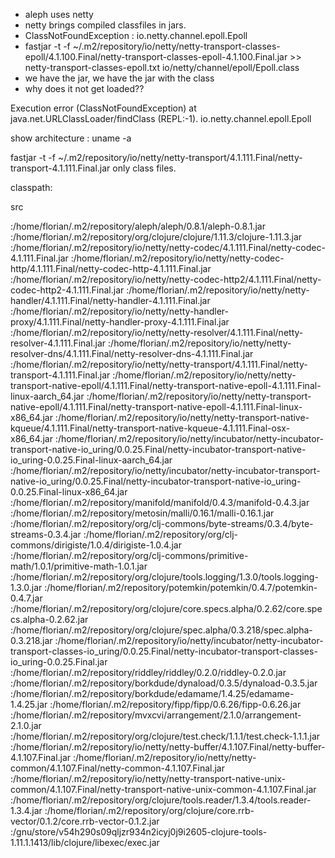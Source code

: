 - aleph uses netty
- netty brings compiled classfiles in jars.
- ClassNotFoundException 
: io.netty.channel.epoll.Epoll
- fastjar -t -f ~/.m2/repository/io/netty/netty-transport-classes-epoll/4.1.100.Final/netty-transport-classes-epoll-4.1.100.Final.jar >>    netty-transport-classes-epoll.txt
  io/netty/channel/epoll/Epoll.class
- we have the jar, we have the jar with the class
- why does it not get loaded??

Execution error (ClassNotFoundException) at java.net.URLClassLoader/findClass (REPL:-1).
io.netty.channel.epoll.Epoll

show architecture 
:
uname -a

fastjar -t -f ~/.m2/repository/io/netty/netty-transport/4.1.111.Final/netty-transport-4.1.111.Final.jar
only class files.

classpath: 

 src

:/home/florian/.m2/repository/aleph/aleph/0.8.1/aleph-0.8.1.jar 
:/home/florian/.m2/repository/org/clojure/clojure/1.11.3/clojure-1.11.3.jar 
:/home/florian/.m2/repository/io/netty/netty-codec/4.1.111.Final/netty-codec-4.1.111.Final.jar 
:/home/florian/.m2/repository/io/netty/netty-codec-http/4.1.111.Final/netty-codec-http-4.1.111.Final.jar 
:/home/florian/.m2/repository/io/netty/netty-codec-http2/4.1.111.Final/netty-codec-http2-4.1.111.Final.jar 
:/home/florian/.m2/repository/io/netty/netty-handler/4.1.111.Final/netty-handler-4.1.111.Final.jar 
:/home/florian/.m2/repository/io/netty/netty-handler-proxy/4.1.111.Final/netty-handler-proxy-4.1.111.Final.jar 
:/home/florian/.m2/repository/io/netty/netty-resolver/4.1.111.Final/netty-resolver-4.1.111.Final.jar 
:/home/florian/.m2/repository/io/netty/netty-resolver-dns/4.1.111.Final/netty-resolver-dns-4.1.111.Final.jar 
:/home/florian/.m2/repository/io/netty/netty-transport/4.1.111.Final/netty-transport-4.1.111.Final.jar 
:/home/florian/.m2/repository/io/netty/netty-transport-native-epoll/4.1.111.Final/netty-transport-native-epoll-4.1.111.Final-linux-aarch_64.jar 
:/home/florian/.m2/repository/io/netty/netty-transport-native-epoll/4.1.111.Final/netty-transport-native-epoll-4.1.111.Final-linux-x86_64.jar 
:/home/florian/.m2/repository/io/netty/netty-transport-native-kqueue/4.1.111.Final/netty-transport-native-kqueue-4.1.111.Final-osx-x86_64.jar 
:/home/florian/.m2/repository/io/netty/incubator/netty-incubator-transport-native-io_uring/0.0.25.Final/netty-incubator-transport-native-io_uring-0.0.25.Final-linux-aarch_64.jar 
:/home/florian/.m2/repository/io/netty/incubator/netty-incubator-transport-native-io_uring/0.0.25.Final/netty-incubator-transport-native-io_uring-0.0.25.Final-linux-x86_64.jar 
:/home/florian/.m2/repository/manifold/manifold/0.4.3/manifold-0.4.3.jar 
:/home/florian/.m2/repository/metosin/malli/0.16.1/malli-0.16.1.jar 
:/home/florian/.m2/repository/org/clj-commons/byte-streams/0.3.4/byte-streams-0.3.4.jar 
:/home/florian/.m2/repository/org/clj-commons/dirigiste/1.0.4/dirigiste-1.0.4.jar 
:/home/florian/.m2/repository/org/clj-commons/primitive-math/1.0.1/primitive-math-1.0.1.jar 
:/home/florian/.m2/repository/org/clojure/tools.logging/1.3.0/tools.logging-1.3.0.jar 
:/home/florian/.m2/repository/potemkin/potemkin/0.4.7/potemkin-0.4.7.jar 
:/home/florian/.m2/repository/org/clojure/core.specs.alpha/0.2.62/core.specs.alpha-0.2.62.jar 
:/home/florian/.m2/repository/org/clojure/spec.alpha/0.3.218/spec.alpha-0.3.218.jar 
:/home/florian/.m2/repository/io/netty/incubator/netty-incubator-transport-classes-io_uring/0.0.25.Final/netty-incubator-transport-classes-io_uring-0.0.25.Final.jar 
:/home/florian/.m2/repository/riddley/riddley/0.2.0/riddley-0.2.0.jar 
:/home/florian/.m2/repository/borkdude/dynaload/0.3.5/dynaload-0.3.5.jar 
:/home/florian/.m2/repository/borkdude/edamame/1.4.25/edamame-1.4.25.jar 
:/home/florian/.m2/repository/fipp/fipp/0.6.26/fipp-0.6.26.jar 
:/home/florian/.m2/repository/mvxcvi/arrangement/2.1.0/arrangement-2.1.0.jar 
:/home/florian/.m2/repository/org/clojure/test.check/1.1.1/test.check-1.1.1.jar 
:/home/florian/.m2/repository/io/netty/netty-buffer/4.1.107.Final/netty-buffer-4.1.107.Final.jar 
:/home/florian/.m2/repository/io/netty/netty-common/4.1.107.Final/netty-common-4.1.107.Final.jar 
:/home/florian/.m2/repository/io/netty/netty-transport-native-unix-common/4.1.107.Final/netty-transport-native-unix-common-4.1.107.Final.jar 
:/home/florian/.m2/repository/org/clojure/tools.reader/1.3.4/tools.reader-1.3.4.jar 
:/home/florian/.m2/repository/org/clojure/core.rrb-vector/0.1.2/core.rrb-vector-0.1.2.jar 
:/gnu/store/v54h290s09qljzr934n2icyj0j9i2605-clojure-tools-1.11.1.1413/lib/clojure/libexec/exec.jar